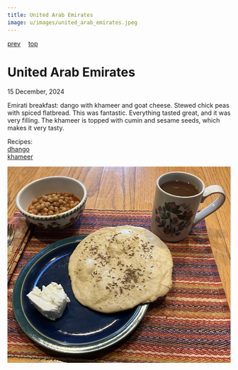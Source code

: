 ```yaml
---
title: United Arab Emirates
image: u/images/united_arab_emirates.jpeg
---
```

[prev](ukraine.md)&emsp;
[top](../index.md)&emsp;
# United Arab Emirates
15 December, 2024

Emirati breakfast: dango with khameer and goat cheese. Stewed chick
peas with spiced flatbread. This was fantastic.  Everything tasted
great, and it was very filling. The khameer is topped with cumin and
sesame seeds, which makes it very tasty.

Recipes:<br>
[dhango](https://www.washingtonpost.com/recipes/dango-omani-chickpeas/)<br>
[khameer](https://theodehlicious.com/emirati-khameer-bread/)<br>

![breakfast](images/united_arab_emirates.jpeg)

